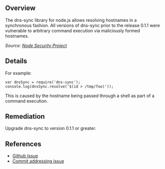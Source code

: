 ## Overview

The dns-sync library for node.js allows resolving hostnames in a synchronous fashion. All versions of dns-sync prior to the release 0.1.1 were vulnerable to arbitrary command execution via maliciously formed hostnames.

_Source: [Node Security Project](https://nodesecurity.io/advisories/6)_

## Details

For example:

    var dnsSync = require('dns-sync');
    console.log(dnsSync.resolve('$(id > /tmp/foo)'));

This is caused by the hostname being passed through a shell as part of a command execution.

## Remediation

Upgrade dns-sync to version 0.1.1 or greater.

## References
- [Github Issue](https://github.com/skoranga/node-dns-sync/issues/1)
- [Commit addressing issue](https://github.com/skoranga/node-dns-sync/commit/d9abaae384b198db1095735ad9c1c73d7b890a0d)
